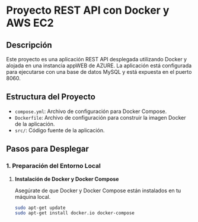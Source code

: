 # Proyecto REST API con Docker y AWS EC2

## Descripción

Este proyecto es una aplicación REST API desplegada utilizando Docker y alojada en una instancia appWEB de AZURE. La aplicación está configurada para ejecutarse con una base de datos MySQL y está expuesta en el puerto 8060.

## Estructura del Proyecto

- `compose.yml`: Archivo de configuración para Docker Compose.
- `Dockerfile`: Archivo de configuración para construir la imagen Docker de la aplicación.
- `src/`: Código fuente de la aplicación.

## Pasos para Desplegar

### 1. Preparación del Entorno Local

1. **Instalación de Docker y Docker Compose**

   Asegúrate de que Docker y Docker Compose están instalados en tu máquina local.

   ```bash
   sudo apt-get update
   sudo apt-get install docker.io docker-compose
